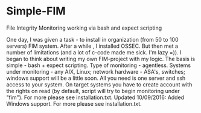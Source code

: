 # Simple-FIM
File Integrity Monitoring working via bash and expect scripting

Оne day, I was given a task - to install in organization (from 50 to 100 servers) FIM  system. After a while , I installed OSSEC. But then met a number of limitations (and a lot of c-code made me sick. I'm lazy =)). I began to think about writing my own FIM-project with my logic. The basis is simple - bash + expect scripting. Type of monitoring - agentless. Systems under monitoring - any AIX, Linux; network hardware - ASA's, switches; windows support will be a little soon. All you need is one server and ssh access to your system. On target systems you have to create account with the rights on read (by default, script will try to begin monitoring under "fim"). For more please see installation.txt.
Updated 10/09/2016: Added Windows support. For more please see installation.txt. 
